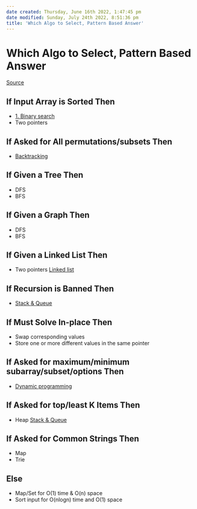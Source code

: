 ```yaml
---
date created: Thursday, June 16th 2022, 1:47:45 pm
date modified: Sunday, July 24th 2022, 8:51:36 pm
title: 'Which Algo to Select, Pattern Based Answer'
---
```


# Which Algo to Select, Pattern Based Answer

[Source](https://seanprashad.com/leetcode-patterns/)

## If Input Array is Sorted Then

- [1. Binary search](Algo/Fundamental%20Algorithms/Searching%20algos/1.%20Binary%20search.md)
- Two pointers

## If Asked for All permutations/subsets Then

- [Backtracking](Algo/Fundamental%20Algorithms/Recursion/Backtracking.md)

## If Given a Tree Then

- DFS
- BFS

## If Given a Graph Then

- DFS
- BFS

## If Given a Linked List Then

- Two pointers [Linked list](Algo/Fundamental%20Algorithms/Linked%20List/Linked%20list.md)

## If Recursion is Banned Then

- [Stack & Queue](Algo/Fundamental%20Algorithms/Linked%20List/Stack%20&%20Queue.md)

## If Must Solve In-place Then

- Swap corresponding values
- Store one or more different values in the same pointer

## If Asked for maximum/minimum subarray/subset/options Then

- [Dynamic programming](Algo/Fundamental%20Algorithms/Recursion/Dynamic%20programming.md)

## If Asked for top/least K Items Then

- Heap [Stack & Queue](Algo/Fundamental%20Algorithms/Linked%20List/Stack%20&%20Queue.md)

## If Asked for Common Strings Then

- Map
- Trie

## Else

- Map/Set for O(1) time & O(n) space
- Sort input for O(nlogn) time and O(1) space
